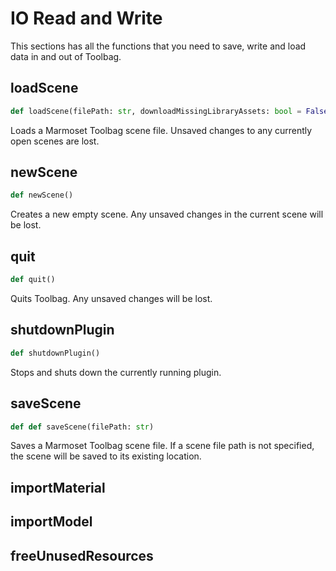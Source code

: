 # IO Read and Write

This sections has all the functions that you need to save, write and load data in and out of Toolbag.



## loadScene

``` py 
def loadScene(filePath: str, downloadMissingLibraryAssets: bool = False)
```

Loads a Marmoset Toolbag scene file. Unsaved changes to any currently open scenes are lost.

## newScene

``` py 
def newScene()
```

Creates a new empty scene. Any unsaved changes in the current scene will be lost.

## quit

``` py 
def quit()
```

Quits Toolbag. Any unsaved changes will be lost.

## shutdownPlugin

``` py 
def shutdownPlugin()
```

Stops and shuts down the currently running plugin.

## saveScene

``` py 
def def saveScene(filePath: str)
```

Saves a Marmoset Toolbag scene file. If a scene file path is not specified, the scene will be saved to its existing location.

## importMaterial

## importModel

## freeUnusedResources